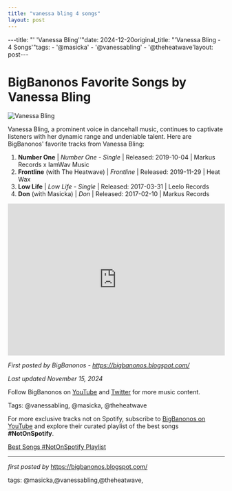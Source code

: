 ```yaml
---
title: "vanessa bling 4 songs"
layout: post
---
```

---title: "' 'Vanessa Bling''"date: 2024-12-20original_title: "'Vanessa Bling - 4 Songs'"tags:  - '@masicka'  - '@vanessabling'  - '@theheatwave'layout: post---<h1>BigBanonos Favorite Songs by Vanessa Bling</h1><img src="https://www.dancehall.co.uk/images/artists/vanessa-bling.jpg" alt="Vanessa Bling"> <p>Vanessa Bling, a prominent voice in dancehall music, continues to captivate listeners with her dynamic range and undeniable talent. Here are BigBanonos' favorite tracks from Vanessa Bling:</p> <ol> <li><strong>Number One</strong> | <em>Number One - Single</em> | Released: 2019-10-04 | Markus Records x IamWav Music</li> <li><strong>Frontline</strong> (with The Heatwave) | <em>Frontline</em> | Released: 2019-11-29 | Heat Wax</li> <li><strong>Low Life</strong> | <em>Low Life - Single</em> | Released: 2017-03-31 | Leelo Records</li> <li><strong>Don</strong> (with Masicka) | <em>Don</em> | Released: 2017-02-10 | Markus Records</li></ol> <div> <iframe src="https://open.spotify.com/embed/playlist/4839K3xZdcghROGMllhhte?utm_source=generator" width="100%" height="352" frameborder="0" allowfullscreen="" allow="autoplay; clipboard-write; encrypted-media; fullscreen; picture-in-picture" loading="lazy"></iframe></div> <p><em>First posted by BigBanonos - <a href="https://bigbanonos.blogspot.com/">https://bigbanonos.blogspot.com/</a></em></p><p><em>Last updated November 15, 2024</em></p><p>Follow BigBanonos on <a href="https://www.youtube.com/@BigBanonos">YouTube</a> and <a href="https://x.com/bigbanonos">Twitter</a> for more music content.</p><p>Tags: @vanessabling, @masicka, @theheatwave</p><!--Subscribe and Playlist Links--><div>    <p>For more exclusive tracks not on Spotify, subscribe to <a href="https://www.youtube.com/@BigBanonos" target="_blank">BigBanonos on YouTube</a> and explore their curated playlist of the best songs <strong>#NotOnSpotify</strong>.</p>    <p><a href="https://www.youtube.com/playlist?list=PLtuNtuTatqI0kFahUCbtbfenC_ET5O_tr" target="_blank">Best Songs #NotOnSpotify Playlist<br /></a></p></div><hr /><p><em>first posted by</em> <a href="https://bigbanonos.blogspot.com/" rel="noopener" target="_new">https://bigbanonos.blogspot.com/</a></p><p>tags: @masicka,@vanessabling,@theheatwave,</p>
